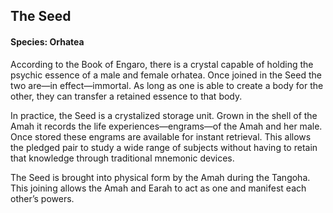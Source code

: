 ## The Seed
#### Species: Orhatea

According to the Book of Engaro, there is a crystal capable of holding the psychic essence of a male and female orhatea. Once joined in the Seed the two are—in effect—immortal. As long as one is able to create a body for the other, they can transfer a retained essence to that body.

In practice, the Seed is a crystalized storage unit. Grown in the shell of the Amah it records the life experiences—engrams—of the Amah and her male. Once stored these engrams are available for instant retrieval. This allows the pledged pair to study a wide range of subjects without having to retain that knowledge through traditional mnemonic devices.

The Seed is brought into physical form by the Amah during the Tangoha. This joining allows the Amah and Earah to act as one and manifest each other’s powers.
